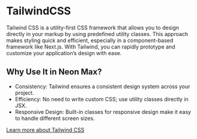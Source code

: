 # TailwindCSS

Tailwind CSS is a utility-first CSS framework that allows you to design directly in your markup by using predefined utility classes. This approach makes styling quick and efficient, especially in a component-based framework like Next.js. With Tailwind, you can rapidly prototype and customize your application’s design with ease.

## Why Use It in Neon Max?

- Consistency: Tailwind ensures a consistent design system across your project.
- Efficiency: No need to write custom CSS; use utility classes directly in JSX.
- Responsive Design: Built-in classes for responsive design make it easy to handle different screen sizes.

[Learn more about Tailwind CSS](https://tailwindcss.com/)
